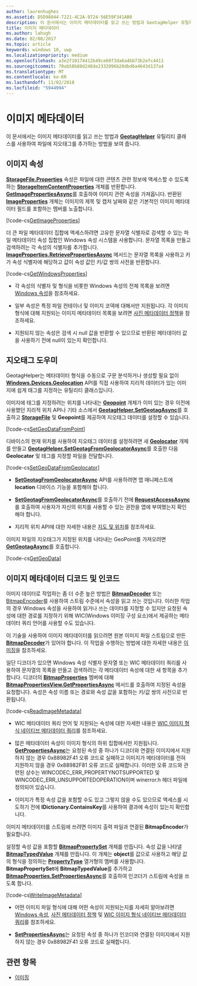 ```yaml
---
author: laurenhughes
ms.assetid: D5D98044-7221-4C2A-9724-56E59F341AB0
description: 이 문서에서는 이미지 메타데이터를 읽고 쓰는 방법과 GeotagHelper 유틸리티 클래스를 사용하여 파일에 지오태그를 추가하는 방법을 보여 줍니다.
title: 이미지 메타데이터
ms.author: lahugh
ms.date: 02/08/2017
ms.topic: article
keywords: windows 10, uwp
ms.localizationpriority: medium
ms.openlocfilehash: a3e2f10174412b49ce60f3da6a4bb73b2efc4411
ms.sourcegitcommit: 70ab58b88d248de2332096b20dbd6a4643d137a4
ms.translationtype: MT
ms.contentlocale: ko-KR
ms.lasthandoff: 11/02/2018
ms.locfileid: "5944994"
---
```

# <a name="image-metadata"></a>이미지 메타데이터



이 문서에서는 이미지 메타데이터를 읽고 쓰는 방법과 [**GeotagHelper**](https://msdn.microsoft.com/library/windows/apps/dn903683) 유틸리티 클래스를 사용하여 파일에 지오태그를 추가하는 방법을 보여 줍니다.

## <a name="image-properties"></a>이미지 속성

[**StorageFile.Properties**](https://msdn.microsoft.com/library/windows/apps/br227225) 속성은 파일에 대한 콘텐츠 관련 정보에 액세스할 수 있도록 하는 [**StorageItemContentProperties**](https://msdn.microsoft.com/library/windows/apps/hh770642) 개체를 반환합니다. [**GetImagePropertiesAsync**](https://msdn.microsoft.com/library/windows/apps/hh770646)를 호출하여 이미지 관련 속성을 가져옵니다. 반환된 [**ImageProperties**](https://msdn.microsoft.com/library/windows/apps/br207718) 개체는 이미지의 제목 및 캡처 날짜와 같은 기본적인 이미지 메타데이터 필드를 포함하는 멤버를 노출합니다.

[!code-cs[GetImageProperties](./code/ImagingWin10/cs/MainPage.xaml.cs#SnippetGetImageProperties)]

더 큰 파일 메타데이터 집합에 액세스하려면 고유한 문자열 식별자로 검색할 수 있는 파일 메타데이터 속성 집합인 Windows 속성 시스템을 사용합니다. 문자열 목록을 만들고 검색하려는 각 속성의 식별자를 추가합니다. [**ImageProperties.RetrievePropertiesAsync**](https://msdn.microsoft.com/library/windows/apps/br207732) 메서드는 문자열 목록을 사용하고 키가 속성 식별자에 해당하고 값이 속성 값인 키/값 쌍의 사전을 반환합니다.

[!code-cs[GetWindowsProperties](./code/ImagingWin10/cs/MainPage.xaml.cs#SnippetGetWindowsProperties)]

-   각 속성의 식별자 및 형식을 비롯한 Windows 속성의 전체 목록을 보려면 [Windows 속성](https://msdn.microsoft.com/library/windows/desktop/dd561977)을 참조하세요.

-   일부 속성은 특정 파일 컨테이너 및 이미지 코덱에 대해서만 지원됩니다. 각 이미지 형식에 대해 지원되는 이미지 메타데이터 목록을 보려면 [사진 메타데이터 정책](https://msdn.microsoft.com/library/windows/desktop/ee872003)을 참조하세요.

-   지원되지 않는 속성은 검색 시 null 값을 반환할 수 있으므로 반환된 메타데이터 값을 사용하기 전에 null이 있는지 확인합니다.

## <a name="geotag-helper"></a>지오태그 도우미

GeotagHelper는 메타데이터 형식을 수동으로 구문 분석하거나 생성할 필요 없이 [**Windows.Devices.Geolocation**](https://msdn.microsoft.com/library/windows/apps/br225603) API를 직접 사용하여 지리적 데이터가 있는 이미지에 쉽게 태그를 지정하는 유틸리티 클래스입니다.

이미지에 태그를 지정하려는 위치를 나타내는 [**Geopoint**](https://msdn.microsoft.com/library/windows/apps/dn263675) 개체가 이미 있는 경우 이전에 사용했던 지리적 위치 API나 기타 소스에서 [**GeotagHelper.SetGeotagAsync**](https://msdn.microsoft.com/library/windows/apps/dn903685)를 호출하고 [**StorageFile**](https://msdn.microsoft.com/library/windows/apps/br227171) 및 **Geopoint**를 제공하여 지오태그 데이터를 설정할 수 있습니다.

[!code-cs[SetGeoDataFromPoint](./code/ImagingWin10/cs/MainPage.xaml.cs#SnippetSetGeoDataFromPoint)]

디바이스의 현재 위치를 사용하여 지오태그 데이터를 설정하려면 새 [**Geolocator**](https://msdn.microsoft.com/library/windows/apps/br225534) 개체를 만들고 [**GeotagHelper.SetGeotagFromGeolocatorAsync**](https://msdn.microsoft.com/library/windows/apps/dn903686)를 호출한 다음 **Geolocator** 및 태그를 지정할 파일을 전달합니다.

[!code-cs[SetGeoDataFromGeolocator](./code/ImagingWin10/cs/MainPage.xaml.cs#SnippetSetGeoDataFromGeolocator)]

-   [**SetGeotagFromGeolocatorAsync**](https://msdn.microsoft.com/library/windows/apps/dn903686) API를 사용하려면 앱 매니페스트에 **location** 디바이스 기능을 포함해야 합니다.

-   [**SetGeotagFromGeolocatorAsync**](https://msdn.microsoft.com/library/windows/apps/dn903686)를 호출하기 전에 [**RequestAccessAsync**](https://msdn.microsoft.com/library/windows/apps/dn859152)를 호출하여 사용자가 자신의 위치를 사용할 수 있는 권한을 앱에 부여했는지 확인해야 합니다.

-   지리적 위치 API에 대한 자세한 내용은 [지도 및 위치](https://msdn.microsoft.com/library/windows/apps/mt219699)를 참조하세요.

이미지 파일의 지오태그가 지정된 위치를 나타내는 GeoPoint를 가져오려면 [**GetGeotagAsync**](https://msdn.microsoft.com/library/windows/apps/dn903684)를 호출합니다.

[!code-cs[GetGeoData](./code/ImagingWin10/cs/MainPage.xaml.cs#SnippetGetGeoData)]

## <a name="decode-and-encode-image-metadata"></a>이미지 메타데이터 디코드 및 인코드

이미지 데이터로 작업하는 좀 더 수준 높은 방법은 [**BitmapDecoder**](https://msdn.microsoft.com/library/windows/apps/br226176) 또는 [BitmapEncoder](bitmapencoder-options-reference.md)를 사용하여 스트림 수준에서 속성을 읽고 쓰는 것입니다. 이러한 작업의 경우 Windows 속성을 사용하여 읽거나 쓰는 데이터를 지정할 수 있지만 요청된 속성에 대한 경로를 지정하기 위해 WIC(Windows 이미징 구성 요소)에서 제공하는 메타데이터 쿼리 언어를 사용할 수도 있습니다.

이 기술을 사용하여 이미지 메타데이터를 읽으려면 원본 이미지 파일 스트림으로 만든 [**BitmapDecoder**](https://msdn.microsoft.com/library/windows/apps/br226176)가 있어야 합니다. 이 작업을 수행하는 방법에 대한 자세한 내용은 [이미징](imaging.md)을 참조하세요.

일단 디코더가 있으면 Windows 속성 식별자 문자열 또는 WIC 메타데이터 쿼리를 사용하여 문자열의 목록을 만들고 검색하려는 각 메타데이터 속성에 대한 새 항목을 추가합니다. 디코더의 [**BitmapProperties**](https://msdn.microsoft.com/library/windows/apps/br226248) 멤버에 대해 [**BitmapPropertiesView.GetPropertiesAsync**](https://msdn.microsoft.com/library/windows/apps/br226250) 메서드를 호출하여 지정된 속성을 요청합니다. 속성은 속성 이름 또는 경로와 속성 값을 포함하는 키/값 쌍의 사전으로 반환됩니다.

[!code-cs[ReadImageMetadata](./code/ImagingWin10/cs/MainPage.xaml.cs#SnippetReadImageMetadata)]

-   WIC 메타데이터 쿼리 언어 및 지원되는 속성에 대한 자세한 내용은 [WIC 이미지 형식 네이티브 메타데이터 쿼리](https://msdn.microsoft.com/library/windows/desktop/ee719904)를 참조하세요.

-   많은 메타데이터 속성이 이미지 형식의 하위 집합에서만 지원됩니다. [**GetPropertiesAsync**](https://msdn.microsoft.com/library/windows/apps/br226250)는 요청된 속성 중 하나가 디코더와 연결된 이미지에서 지원하지 않는 경우 0x88982F41 오류 코드로 실패하고 이미지가 메타데이터를 전혀 지원하지 않을 경우 0x88982F81 오류 코드로 실패합니다. 이러한 오류 코드와 관련된 상수는 WINCODEC\_ERR\_PROPERTYNOTSUPPORTED 및 WINCODEC\_ERR\_UNSUPPORTEDOPERATION이며 winerror.h 헤더 파일에 정의되어 있습니다.
-   이미지가 특정 속성 값을 포함할 수도 있고 그렇지 않을 수도 있으므로 액세스를 시도하기 전에 **IDictionary.ContainsKey**를 사용하여 결과에 속성이 있는지 확인합니다.

이미지 메타데이터를 스트림에 쓰려면 이미지 출력 파일과 연결된 **BitmapEncoder**가 필요합니다.

설정할 속성 값을 포함할 [**BitmapPropertySet**](https://msdn.microsoft.com/library/windows/apps/hh974338) 개체를 만듭니다. 속성 값을 나타낼 [**BitmapTypedValue**](https://msdn.microsoft.com/library/windows/apps/hh700687) 개체를 만듭니다. 이 개체는 **object**를 값으로 사용하고 해당 값의 형식을 정의하는 [**PropertyType**](https://msdn.microsoft.com/library/windows/apps/br225871) 열거형의 멤버를 사용합니다. **BitmapPropertySet**에 **BitmapTypedValue**를 추가하고 [**BitmapProperties.SetPropertiesAsync**](https://msdn.microsoft.com/library/windows/apps/br226252)를 호출하여 인코더가 스트림에 속성을 쓰도록 합니다.

[!code-cs[WriteImageMetadata](./code/ImagingWin10/cs/MainPage.xaml.cs#SnippetWriteImageMetadata)]

-   어떤 이미지 파일 형식에 대해 어떤 속성이 지원되는지를 자세히 알아보려면 [Windows 속성](https://msdn.microsoft.com/library/windows/desktop/dd561977), [사진 메타데이터 정책](https://msdn.microsoft.com/library/windows/desktop/ee872003) 및 [WIC 이미지 형식 네이티브 메타데이터 쿼리](https://msdn.microsoft.com/library/windows/desktop/ee719904)를 참조하세요.

-   [**SetPropertiesAsync**](https://msdn.microsoft.com/library/windows/apps/br226252)는 요청된 속성 중 하나가 인코더와 연결된 이미지에서 지원하지 않는 경우 0x88982F41 오류 코드로 실패합니다.

## <a name="related-topics"></a>관련 항목

* [이미징](imaging.md)
 

 




